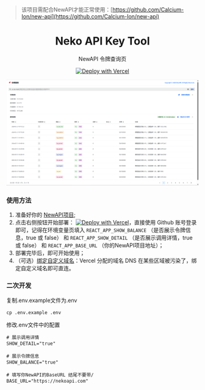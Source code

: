 > 该项目需配合NewAPI才能正常使用：[https://github.com/Calcium-Ion/new-api](https://github.com/Calcium-Ion/new-api)

<div align="center">

<h1 align="center">Neko API Key Tool</h1>

NewAPI 令牌查询页

[![Deploy with Vercel](https://vercel.com/button)](https://vercel.com/new/aiass1s-projects/clone?repository-url=https%3A%2F%2Fgithub.com%2FAI-ASS%2Fneko-api-key-tool&env=REACT_APP_SHOW_DETAIL&env=REACT_APP_SHOW_BALANCE&env=REACT_APP_BASE_URL&project-name=neko-api-key-tool&repository-name=neko-api-key-tool)

</div>

![img.png](img.png)

### 使用方法

1. 准备好你的 [NewAPI项目](https://github.com/Calcium-Ion/new-api);
2. 点击右侧按钮开始部署：
   [![Deploy with Vercel](https://vercel.com/button)](https://vercel.com/new/aiass1s-projects/clone?repository-url=https%3A%2F%2Fgithub.com%2FAI-ASS%2Fneko-api-key-tool&env=REACT_APP_SHOW_DETAIL&env=REACT_APP_SHOW_BALANCE&env=REACT_APP_BASE_URL&project-name=neko-api-key-tool&repository-name=neko-api-key-tool)，直接使用 Github 账号登录即可，记得在环境变量页填入 `REACT_APP_SHOW_BALANCE` （是否展示令牌信息，true 或 false） 和 `REACT_APP_SHOW_DETAIL` （是否展示调用详情，true 或 false） 和 `REACT_APP_BASE_URL` （你的NewAPI项目地址）；
3. 部署完毕后，即可开始使用；
4. （可选）[绑定自定义域名](https://vercel.com/docs/concepts/projects/domains/add-a-domain)：Vercel 分配的域名 DNS 在某些区域被污染了，绑定自定义域名即可直连。

### 二次开发
复制.env.example文件为.env
```
cp .env.example .env
```
修改.env文件中的配置
```
# 展示调用详情
SHOW_DETAIL="true"

# 展示令牌信息
SHOW_BALANCE="true"

# 填写你NewAPI的BaseURL 结尾不要带/
BASE_URL="https://nekoapi.com"
```

